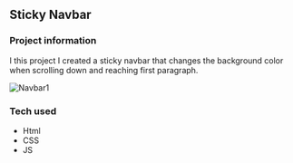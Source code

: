 ## Sticky Navbar

### Project information

I this project I created a sticky navbar that changes the background color when scrolling down and reaching first paragraph. 

![Navbar1](https://user-images.githubusercontent.com/89424060/189788973-9bfa8ed4-acf5-473d-8496-74a99bbc4308.png)

### Tech used

- Html
- CSS
- JS
